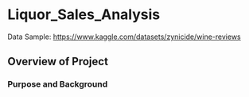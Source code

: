 # Liquor_Sales_Analysis

  Data Sample: https://www.kaggle.com/datasets/zynicide/wine-reviews

## Overview of Project

### Purpose and Background
  
